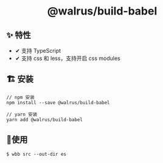 <h1 align="center">
  @walrus/build-babel
</h1>

## ✨ 特性

- ✔︎ 支持 TypeScript
- ✔︎ 支持 css 和 less，支持开启 css modules

## 🏗 安装

```
// npm 安装
npm install --save @walrus/build-babel

// yarn 安装
yarn add @walrus/build-babel
```

## 🔨使用

```
$ wbb src --out-dir es 
```
